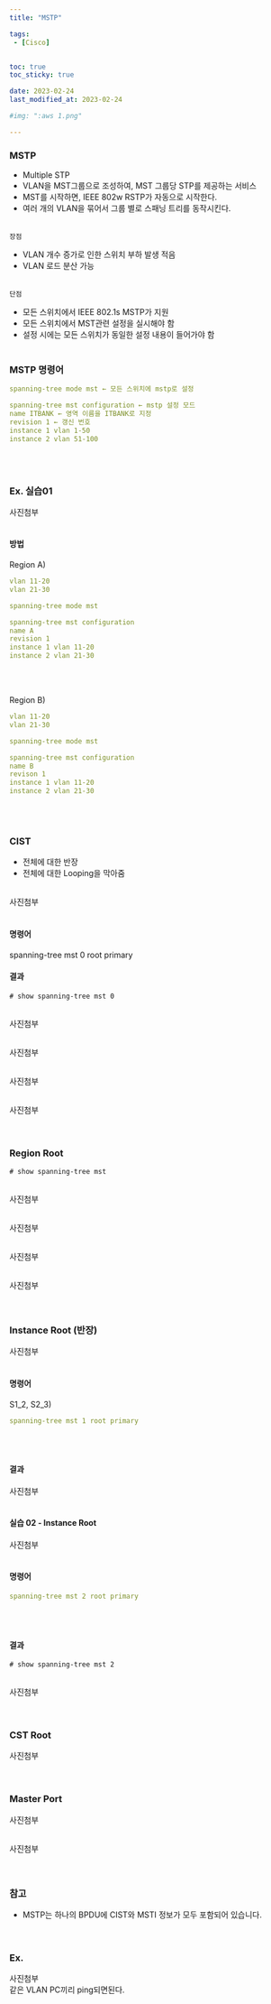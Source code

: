 ```yaml
---
title: "MSTP"

tags:
 - [Cisco]


toc: true
toc_sticky: true

date: 2023-02-24
last_modified_at: 2023-02-24

#img: ":aws 1.png"

---
```


<!-- outline-start -->


### MSTP<br/>

- Multiple STP<br/>
- VLAN을 MST그룹으로 조성하여, MST 그룹당 STP를 제공하는 서비스<br/>
- MST를 시작하면, IEEE 802w RSTP가 자동으로 시작한다.<br/>
- 여러 개의 VLAN을 묶어서 그룹 별로 스패닝 트리를 동작시킨다.<br/><br/>

`장점`<br/>
- VLAN 개수 증가로 인한 스위치 부하 발생 적음<br/>
- VLAN 로드 분산 가능<br/><br/>

`단점`<br/>
- 모든 스위치에서 IEEE 802.1s MSTP가 지원<br/>
- 모든 스위치에서 MST관련 설정을 실시해야 함<br/>
- 설정 시에는 모든 스위치가 동일한 설정 내용이 들어가야 함<br/><br/>


### MSTP 명령어<br/>

```yaml
spanning-tree mode mst ← 모든 스위치에 mstp로 설정

spanning-tree mst configuration ← mstp 설정 모드
name ITBANK ← 영역 이름을 ITBANK로 지정
revision 1 ← 갱신 번호
instance 1 vlan 1-50
instance 2 vlan 51-100
```

<br/><br/>


### Ex. 실습01<br/>

사진첨부
<br/><br/>

#### 방법<br/>

Region A)<br/>

```yaml
vlan 11-20
vlan 21-30

spanning-tree mode mst

spanning-tree mst configuration
name A
revision 1
instance 1 vlan 11-20
instance 2 vlan 21-30
```

<br/><br/>


Region B)<br/>

```yaml
vlan 11-20
vlan 21-30

spanning-tree mode mst

spanning-tree mst configuration
name B
revison 1
instance 1 vlan 11-20
instance 2 vlan 21-30
```

<br/><br/>


### CIST<br/>

- 전체에 대한 반장<br/>
- 전체에 대한 Looping을 막아줌<br/><br/>

사진첨부
<br/><br/>

#### 명령어<br/>

spanning-tree mst 0 root primary


#### 결과<br/>

`# show spanning-tree mst 0`<br/><br/>

사진첨부
<br/><br/>

사진첨부
<br/><br/>

사진첨부
<br/><br/>

사진첨부
<br/><br/><br/>



### Region Root<br/>

`# show spanning-tree mst`<br/><br/>


사진첨부
<br/><br/>

사진첨부
<br/><br/>

사진첨부
<br/><br/>

사진첨부
<br/><br/><br/>


### Instance Root (반장)<br/>

사진첨부
<br/><br/>

#### 명령어<br/>

S1_2, S2_3)<br/>

```yaml
spanning-tree mst 1 root primary
```

<br/><br/>


#### 결과<br/>

사진첨부
<br/><br/>

#### 실습 02 - Instance Root<br/>

사진첨부
<br/><br/>

#### 명령어<br/>

```yaml
spanning-tree mst 2 root primary
```

<br/><br/>

#### 결과<br/>

`# show spanning-tree mst 2`<br/><br/>

사진첨부
<br/><br/><br/>


### CST Root<br/>

사진첨부
<br/><br/><br/>


### Master Port<br/>

사진첨부
<br/><br/>

사진첨부
<br/><br/><br/>


### 참고<br/>

- MSTP는 하나의 BPDU에 CIST와 MSTI 정보가 모두 포함되어 있습니다.<br/><br/><br/>



### Ex.<br/>

사진첨부
<br/>같은 VLAN PC끼리 ping되면된다.<br/><br/><br/>